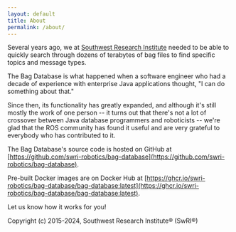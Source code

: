 ```yaml
---
layout: default 
title: About
permalink: /about/
---
```


Several years ago, we at [Southwest Research Institute](https://www.swri.org/technical-divisions/intelligent-systems)
needed to be able to quickly search through dozens of terabytes of bag files to find specific
topics and message types.

The Bag Database is what happened when a software engineer who had a decade of experience with
enterprise Java applications thought, "I can do something about that."

Since then, its functionality has greatly expanded, and although it's still mostly the work of
one person -- it turns out that there's not a lot of crossover between Java database programmers
and roboticists -- we're glad that the ROS community has found it useful and are very grateful
to everybody who has contributed to it.

The Bag Database's source code is hosted on GitHub at [https://github.com/swri-robotics/bag-database](https://github.com/swri-robotics/bag-database).

Pre-built Docker images are on Docker Hub at [https://ghcr.io/swri-robotics/bag-database/bag-database:latest](https://ghcr.io/swri-robotics/bag-database/bag-database:latest).

Let us know how it works for you!

Copyright (c) 2015-2024, Southwest Research Institute® (SwRI®)
